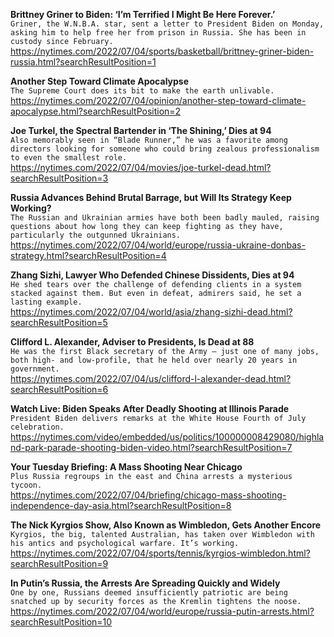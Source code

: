 **Brittney Griner to Biden: ‘I’m Terrified I Might Be Here Forever.’**\
`Griner, the W.N.B.A. star, sent a letter to President Biden on Monday, asking him to help free her from prison in Russia. She has been in custody since February.`\
https://nytimes.com/2022/07/04/sports/basketball/brittney-griner-biden-russia.html?searchResultPosition=1

**Another Step Toward Climate Apocalypse**\
`The Supreme Court does its bit to make the earth unlivable.`\
https://nytimes.com/2022/07/04/opinion/another-step-toward-climate-apocalypse.html?searchResultPosition=2

**Joe Turkel, the Spectral Bartender in ‘The Shining,’ Dies at 94**\
`Also memorably seen in “Blade Runner,” he was a favorite among directors looking for someone who could bring zealous professionalism to even the smallest role.`\
https://nytimes.com/2022/07/04/movies/joe-turkel-dead.html?searchResultPosition=3

**Russia Advances Behind Brutal Barrage, but Will Its Strategy Keep Working?**\
`The Russian and Ukrainian armies have both been badly mauled, raising questions about how long they can keep fighting as they have, particularly the outgunned Ukrainians.`\
https://nytimes.com/2022/07/04/world/europe/russia-ukraine-donbas-strategy.html?searchResultPosition=4

**Zhang Sizhi, Lawyer Who Defended Chinese Dissidents, Dies at 94**\
`He shed tears over the challenge of defending clients in a system stacked against them. But even in defeat, admirers said, he set a lasting example.`\
https://nytimes.com/2022/07/04/world/asia/zhang-sizhi-dead.html?searchResultPosition=5

**Clifford L. Alexander, Adviser to Presidents, Is Dead at 88**\
`He was the first Black secretary of the Army — just one of many jobs, both high- and low-profile, that he held over nearly 20 years in government.`\
https://nytimes.com/2022/07/04/us/clifford-l-alexander-dead.html?searchResultPosition=6

**Watch Live: Biden Speaks After Deadly Shooting at Illinois Parade**\
`President Biden delivers remarks at the White House Fourth of July celebration.`\
https://nytimes.com/video/embedded/us/politics/100000008429080/highland-park-parade-shooting-biden-video.html?searchResultPosition=7

**Your Tuesday Briefing: A Mass Shooting Near Chicago**\
`Plus Russia regroups in the east and China arrests a mysterious tycoon.`\
https://nytimes.com/2022/07/04/briefing/chicago-mass-shooting-independence-day-asia.html?searchResultPosition=8

**The Nick Kyrgios Show, Also Known as Wimbledon, Gets Another Encore**\
`Kyrgios, the big, talented Australian, has taken over Wimbledon with his antics and psychological warfare. It’s working.`\
https://nytimes.com/2022/07/04/sports/tennis/kyrgios-wimbledon.html?searchResultPosition=9

**In Putin’s Russia, the Arrests Are Spreading Quickly and Widely**\
`One by one, Russians deemed insufficiently patriotic are being snatched up by security forces as the Kremlin tightens the noose.`\
https://nytimes.com/2022/07/04/world/europe/russia-putin-arrests.html?searchResultPosition=10

